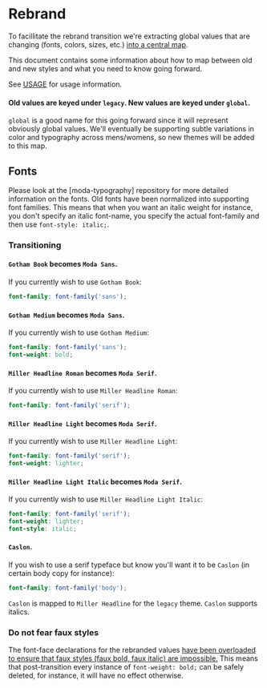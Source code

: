 # Rebrand

To facillitate the rebrand transition we're extracting global values that are changing (fonts, colors, sizes, etc.) [into a central map](lib/assets/stylesheets/moda-themes/_themes.scss).

This document contains some information about how to map between old and new styles and what you need to know going forward.

See [USAGE](USAGE.md) for usage information.

#### Old values are keyed under `legacy`. New values are keyed under `global`.

`global` is a good name for this going forward since it will represent obviously global values. We'll eventually be supporting subtle variations in color and typography across mens/womens, so new themes will be added to this map.

## Fonts

Please look at the [moda-typography] repository for more detailed information on the fonts. Old fonts have been normalized into supporting font families. This means that when you want an italic weight for instance, you don't specify an italic font-name, you specify the actual font-family and then use `font-style: italic;`.

### Transitioning

#### `Gotham Book` becomes `Moda Sans`.

If you currently wish to use `Gotham Book`:

```scss
font-family: font-family('sans');
```

#### `Gotham Medium` becomes `Moda Sans`.

If you currently wish to use `Gotham Medium`:

```scss
font-family: font-family('sans');
font-weight: bold;
```

#### `Miller Headline Roman` becomes `Moda Serif`.

If you currently wish to use `Miller Headline Roman`:

```scss
font-family: font-family('serif');
```

#### `Miller Headline Light` becomes `Moda Serif`.

If you currently wish to use `Miller Headline Light`:

```scss
font-family: font-family('serif');
font-weight: lighter;
```

#### `Miller Headline Light Italic` becomes `Moda Serif`.

If you currently wish to use `Miller Headline Light Italic`:

```scss
font-family: font-family('serif');
font-weight: lighter;
font-style: italic;
```

#### `Caslon`.

If you wish to use a serif typeface but know you'll want it to be `Caslon` (in certain body copy for instance):

```scss
font-family: font-family('body');
```

`Caslon` is mapped to `Miller Headline` for the `legacy` theme. `Caslon` supports italics.


### Do not fear faux styles

The font-face declarations for the rebranded values [have been overloaded to ensure that faux styles (faux bold, faux italic) are impossible.](https://github.com/ModaOperandi/moda-typography#about) This means that post-transition every instance of `font-weight: bold;` can be safely deleted, for instance, it will have no effect otherwise.

